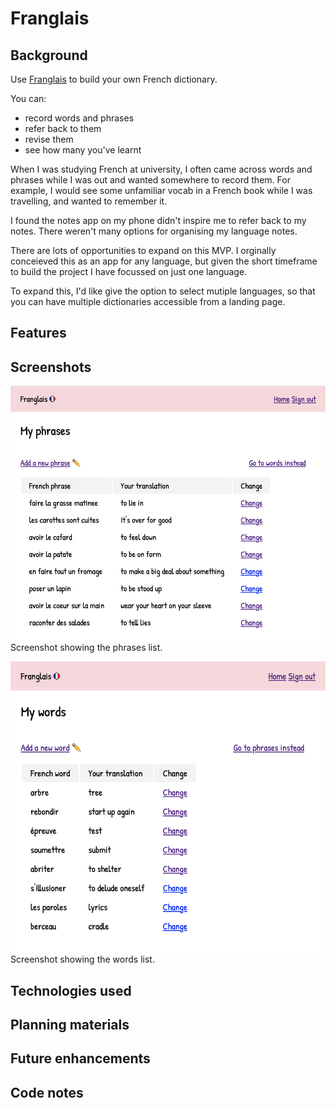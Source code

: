 # Franglais

## Background

Use [Franglais]() to build your own French dictionary. 

You can:

* record words and phrases
* refer back to them
* revise them
* see how many you've learnt

When I was studying French at university, I often came across words and phrases while I was out and wanted somewhere to record them. For example, I would see some unfamiliar vocab in a French book while I was travelling, and wanted to remember it.

I found the notes app on my phone didn't inspire me to refer back to my notes. There weren't many options for organising my language notes. 

There are lots of opportunities to expand on this MVP. I orginally conceieved this as an app for any language, but given the short timeframe to build the project I have focussed on just one language.

To expand this, I'd like give the option to select mutiple languages, so that you can have multiple dictionaries accessible from a landing page. 


## Features



## Screenshots

![Screenshot showing the phrases list](./images/phrases-list.png)
Screenshot showing the phrases list.

![Screenshot showing the words list](./images/words-list.png)
Screenshot showing the words list.

## Technologies used



## Planning materials



## Future enhancements



## Code notes

